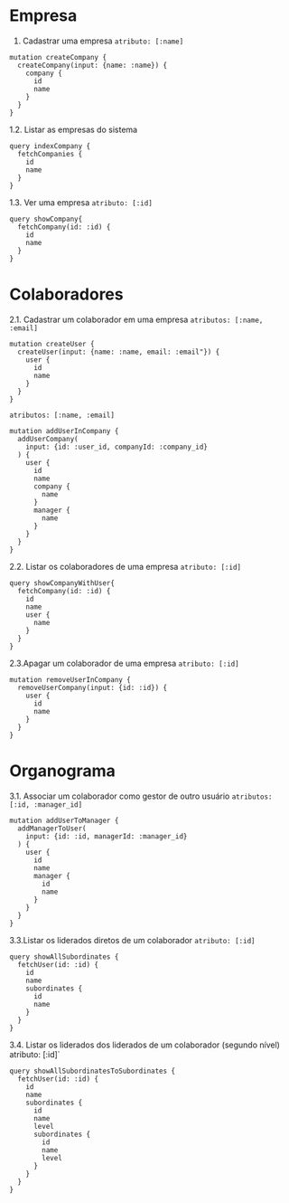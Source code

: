 # Empresa
1. Cadastrar uma empresa `atributo: [:name]`
```
mutation createCompany {
  createCompany(input: {name: :name}) {
    company {
      id
      name
    }
  }
}
```
1.2. Listar as empresas do sistema
```
query indexCompany {
  fetchCompanies {
    id
    name
  }
}
```
1.3. Ver uma empresa `atributo: [:id]`
```
query showCompany{
  fetchCompany(id: :id) {
    id
    name
  }
}
```
# Colaboradores
2.1. Cadastrar um colaborador em uma empresa `atributos: [:name, :email]`
```
mutation createUser {
  createUser(input: {name: :name, email: :email"}) {
    user {
      id
      name
    }
  }
}
```
`atributos: [:name, :email]`
```
mutation addUserInCompany {
  addUserCompany(
    input: {id: :user_id, companyId: :company_id}
  ) {
    user {
      id
      name
      company {
        name
      }
      manager {
        name
      }
    }
  }
}
```
2.2. Listar os colaboradores de uma empresa `atributo: [:id]`
```
query showCompanyWithUser{
  fetchCompany(id: :id) {
    id
    name
    user {
      name
    }
  }
}
```
2.3.Apagar um colaborador de uma empresa `atributo: [:id]`
```
mutation removeUserInCompany {
  removeUserCompany(input: {id: :id}) {
    user {
      id
      name
    }
  }
}
```
# Organograma
3.1. Associar um colaborador como gestor de outro usuário `atributos: [:id, :manager_id]`
```
mutation addUserToManager {
  addManagerToUser(
    input: {id: :id, managerId: :manager_id}
  ) {
    user {
      id
      name
      manager {
        id
        name
      }
    }
  }
}
```
3.3.Listar os liderados diretos de um colaborador `atributo: [:id]`
```
query showAllSubordinates {
  fetchUser(id: :id) {
    id
    name
    subordinates {
      id
      name
    }
  }
}
```
3.4. Listar os liderados dos liderados de um colaborador (segundo nível) atributo: [:id]`
```
query showAllSubordinatesToSubordinates {
  fetchUser(id: :id) {
    id
    name
    subordinates {
      id
      name
      level
      subordinates {
        id
        name
        level
      }
    }
  }
}
```
